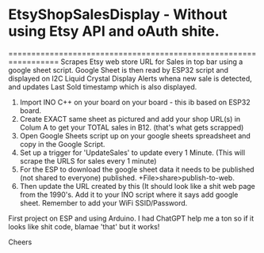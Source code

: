 # EtsyShopSalesDisplay - Without using Etsy API and oAuth shite.
=================================================================
Scrapes Etsy web store URL for Sales in top bar using a google sheet script. 
Google Sheet is then read by ESP32 script and displayed on I2C Liquid Crystal Display 
Alerts whena new sale is detected, and updates Last Sold timestamp which is also displayed. 

1. Import INO C++ on your board on your board - this ib based on ESP32 board.
2. Create EXACT same sheet as pictured and add your shop URL(s) in Colum A to get your TOTAL sales in B12. (that's what gets scrapped) 
3. Open Google Sheets script up on your google sheets spreadsheet and copy in the Google Script. 
4. Set up a trigger for 'UpdateSales' to update every 1 Minute. (This will scrape the URLS for sales every 1 minute)
5. For the ESP to download the google sheet data it needs to be published (not shared to everyone) published.
  +File>share>publish-to-web.
6. Then update the URL created by this (It should look like a shit web page from the 1990's. Add it to your INO script where it says add google sheet.
Remember to add your WiFi SSID/Password.

First project on ESP and using Arduino. I had ChatGPT help me a ton so if it looks like shit code, blamae 'that' but it works! 

Cheers
